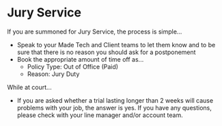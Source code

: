 # Jury Service

If you are summoned for Jury Service, the process is simple...

* Speak to your Made Tech and Client teams to let them know and to be sure that there is no reason you should ask for a postponement
* Book the appropriate amount of time off as...
  * Policy Type: Out of Office (Paid)
  * Reason: Jury Duty

While at court...

* If you are asked whether a trial lasting longer than 2 weeks will cause problems with your job, the answer is yes. If you have any questions, please check with your line manager and/or account team.
